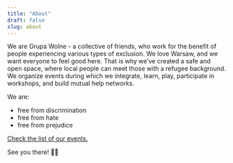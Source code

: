 ```yaml
---
title: "About"
draft: false
slug: about
---
```


We are Grupa Wolne - a collective of friends, who work for the benefit of people experiencing various types of exclusion. We love Warsaw, and we want everyone to feel good here. That is why we’ve created a safe and open space, where local people can meet those with a refugee background. We organize events during which we integrate, learn, play, participate in workshops, and build mutual help networks.
 
We are:
- free from discrimination
- free from hate
- free from prejudice

[Check the list of our events.](/en)

See you there! 🏳️‍🌈
